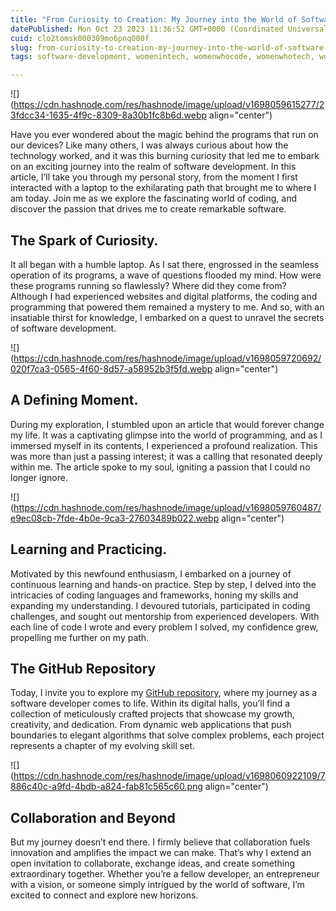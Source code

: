 ```yaml
---
title: "From Curiosity to Creation: My Journey into the World of Software Development."
datePublished: Mon Oct 23 2023 11:36:52 GMT+0000 (Coordinated Universal Time)
cuid: clo2tomsk000309mo6pnq000f
slug: from-curiosity-to-creation-my-journey-into-the-world-of-software-development
tags: software-development, womenintech, womenwhocode, womenwhotech, womentechmakers

---
```


![](https://cdn.hashnode.com/res/hashnode/image/upload/v1698059615277/23fdcc34-1635-4f9c-8309-8a30b1fc8b6d.webp align="center")

Have you ever wondered about the magic behind the programs that run on our devices? Like many others, I was always curious about how the technology worked, and it was this burning curiosity that led me to embark on an exciting journey into the realm of software development. In this article, I’ll take you through my personal story, from the moment I first interacted with a laptop to the exhilarating path that brought me to where I am today. Join me as we explore the fascinating world of coding, and discover the passion that drives me to create remarkable software.

## **The Spark of Curiosity.**

It all began with a humble laptop. As I sat there, engrossed in the seamless operation of its programs, a wave of questions flooded my mind. How were these programs running so flawlessly? Where did they come from? Although I had experienced websites and digital platforms, the coding and programming that powered them remained a mystery to me. And so, with an insatiable thirst for knowledge, I embarked on a quest to unravel the secrets of software development.

![](https://cdn.hashnode.com/res/hashnode/image/upload/v1698059720692/020f7ca3-0565-4f60-8d57-a58952b3f5fd.webp align="center")

## **A Defining Moment.**

During my exploration, I stumbled upon an article that would forever change my life. It was a captivating glimpse into the world of programming, and as I immersed myself in its contents, I experienced a profound realization. This was more than just a passing interest; it was a calling that resonated deeply within me. The article spoke to my soul, igniting a passion that I could no longer ignore.  

![](https://cdn.hashnode.com/res/hashnode/image/upload/v1698059760487/e9ec08cb-7fde-4b0e-9ca3-27603489b022.webp align="center")

## **Learning and Practicing.**

Motivated by this newfound enthusiasm, I embarked on a journey of continuous learning and hands-on practice. Step by step, I delved into the intricacies of coding languages and frameworks, honing my skills and expanding my understanding. I devoured tutorials, participated in coding challenges, and sought out mentorship from experienced developers. With each line of code I wrote and every problem I solved, my confidence grew, propelling me further on my path.

## **The GitHub Repository**

Today, I invite you to explore my [GitHub repository](https://github.com/AtienoObwanda), where my journey as a software developer comes to life. Within its digital halls, you’ll find a collection of meticulously crafted projects that showcase my growth, creativity, and dedication. From dynamic web applications that push boundaries to elegant algorithms that solve complex problems, each project represents a chapter of my evolving skill set.

![](https://cdn.hashnode.com/res/hashnode/image/upload/v1698060922109/7886c40c-a9fd-4bdb-a824-fab81c565c60.png align="center")

## **Collaboration and Beyond**

But my journey doesn’t end there. I firmly believe that collaboration fuels innovation and amplifies the impact we can make. That’s why I extend an open invitation to collaborate, exchange ideas, and create something extraordinary together. Whether you’re a fellow developer, an entrepreneur with a vision, or someone simply intrigued by the world of software, I’m excited to connect and explore new horizons.